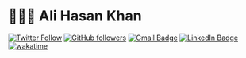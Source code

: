 # 👨🏻‍💻 Ali Hasan Khan
[![Twitter Follow](https://img.shields.io/twitter/follow/AliHasanKhan08?style=social)](https://twitter.com/AliHasanKhan08)
[![GitHub followers](https://img.shields.io/github/followers/Ali-Hasan-Khan28?label=Follow&style=social)](https://github.com/Ali-Hasan-Khan28)
[![Gmail Badge](https://img.shields.io/badge/-alihasank2003@gmail.com-c14438?style=social&logo=Gmail&logoColor=red&link=mailto:alihasank2003@gmail.com)](mailto:alihasank2003@gmail.com)
[![LinkedIn Badge](https://img.shields.io/badge/-LinkedIn-blue?style=social&logo=Linkedin&logoColor=blue&link=https://www.linkedin.com/in/ashleymavericks/)](https://www.linkedin.com/in/ali-hasan-khan-28863b232/)
[![wakatime](https://wakatime.com/badge/user/eafdbba4-cec2-4c99-8cd5-5fc36bb00274.svg)](https://wakatime.com/dashboard)
